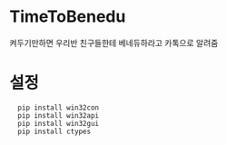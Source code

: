 # TimeToBenedu
켜두기만하면 우리반 친구들한테 베네듀하라고 카톡으로 알려줌

# 설정
<pre><code>  pip install win32con
  pip install win32api
  pip install win32gui
  pip install ctypes
</code></pre>
